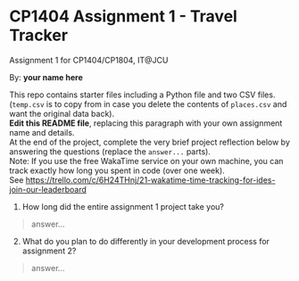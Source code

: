 # CP1404 Assignment 1 - Travel Tracker
Assignment 1 for CP1404/CP1804, IT@JCU

By: **your name here**  

This repo contains starter files including a Python file and two CSV files.  
(`temp.csv` is to copy from in case you delete the contents of `places.csv` and want the original data back).  
**Edit this README file**, replacing this paragraph with your own assignment name and details.  
At the end of the project, complete the very brief project reflection below by answering the questions (replace the `answer...` parts).  
Note: If you use the free WakaTime service on your own machine, you can track exactly how long you spent in code (over one week).  
See https://trello.com/c/6H24THnj/21-wakatime-time-tracking-for-ides-join-our-leaderboard

1. How long did the entire assignment 1 project take you?
> answer...

2. What do you plan to do  differently in your development process for assignment 2?
> answer...
